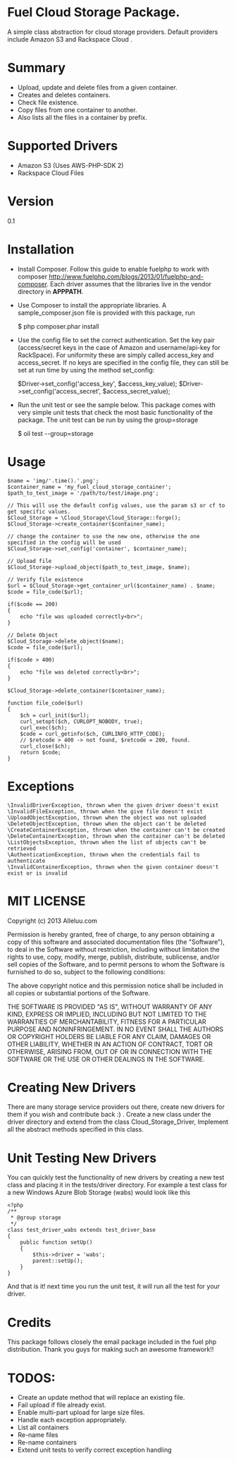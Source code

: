 # Fuel Cloud Storage Package.

A simple class abstraction for cloud storage providers. Default providers include Amazon S3 and Rackspace Cloud .

# Summary

* Upload, update and delete files from a given container.
* Creates and deletes containers.
* Check file existence.
* Copy files from one container to another.
* Also lists all the files in a container by prefix.

# Supported Drivers

* Amazon S3 (Uses AWS-PHP-SDK 2)
* Rackspace Cloud Files 

# Version
0.1

# Installation
* Install Composer. Follow this guide to enable fuelphp to work with composer
http://www.fuelphp.com/blogs/2013/01/fuelphp-and-composer. Each driver assumes
that the libraries live in the vendor directory in **APPPATH**.

* Use Composer to install the appropriate libraries. 
A sample_composer.json file is provided with this package, run 


    $ php composer.phar install  


* Use the config file to set the correct authentication.
Set the key pair (access/secret keys in the case of Amazon and 
username/api-key for RackSpace). For uniformity these are
simply called access_key and access_secret.
If no keys are specified in the config file, they can 
still be set at run time by using the method set_config:


    $Driver->set_config('access_key', $access_key_value);
    $Driver->set_config('access_secret', $access_secret_value);


* Run the unit test or see the sample below. 
This package comes with very simple unit tests that check the most basic 
functionality of the package. The unit test can be run by using the group=storage 


     $ oil test --group=storage


# Usage

    $name = 'img/'.time().'.png';
    $container_name = 'my_fuel_cloud_storage_container';
    $path_to_test_image = '/path/to/test/image.png';

    // This will use the default config values, use the param s3 or cf to get specific values.
    $Cloud_Storage = \Cloud_Storage\Cloud_Storage::forge();
    $Cloud_Storage->create_container($container_name);

    // change the container to use the new one, otherwise the one specified in the config will be used
    $Cloud_Storage->set_config('container', $container_name);

    // Upload file
    $Cloud_Storage->upload_object($path_to_test_image, $name);

    // Verify file existence
    $url = $Cloud_Storage->get_container_url($container_name) . $name;
    $code = file_code($url);

    if($code == 200)
    {
        echo "file was uploaded correctly<br>";
    }

    // Delete Object
    $Cloud_Storage->delete_object($name);
    $code = file_code($url);

    if($code > 400)
    {
        echo "file was deleted correctly<br>";
    }

    $Cloud_Storage->delete_container($container_name);

    function file_code($url) 
    {
        $ch = curl_init($url);
        curl_setopt($ch, CURLOPT_NOBODY, true);
        curl_exec($ch);
        $code = curl_getinfo($ch, CURLINFO_HTTP_CODE);
        // $retcode > 400 -> not found, $retcode = 200, found.
        curl_close($ch);
        return $code;
    }
    

# Exceptions
    \InvalidDriverException, thrown when the given driver doesn't exist
    \InvalidFileException, thrown when the give file doesn't exist
    \UploadObjectException, thrown when the object was not uploaded
    \DeleteObjectException, thrown when the object can't be deleted
    \CreateContainerException, thrown when the container can't be created
    \DeleteContainerException, thrown when the container can't be deleted
    \ListObjectsException, thrown when the list of objects can't be retrieved 
    \AuthenticationException, thrown when the credentials fail to authenticate
    \InvalidContainerException, thrown when the given container doesn't exist or is invalid 

# MIT LICENSE

Copyright (c) 2013 Alleluu.com

Permission is hereby granted, free of charge, to any person obtaining a copy of this software and associated documentation files (the "Software"), to deal in the Software without restriction, including without limitation the rights to use, copy, modify, merge, publish, distribute, sublicense, and/or sell copies of the Software, and to permit persons to whom the Software is furnished to do so, subject to the following conditions:

The above copyright notice and this permission notice shall be included in all copies or substantial portions of the Software.

THE SOFTWARE IS PROVIDED "AS IS", WITHOUT WARRANTY OF ANY KIND, EXPRESS OR IMPLIED, INCLUDING BUT NOT LIMITED TO THE WARRANTIES OF MERCHANTABILITY, FITNESS FOR A PARTICULAR PURPOSE AND NONINFRINGEMENT. IN NO EVENT SHALL THE AUTHORS OR COPYRIGHT HOLDERS BE LIABLE FOR ANY CLAIM, DAMAGES OR OTHER LIABILITY, WHETHER IN AN ACTION OF CONTRACT, TORT OR OTHERWISE, ARISING FROM, OUT OF OR IN CONNECTION WITH THE SOFTWARE OR THE USE OR OTHER DEALINGS IN THE SOFTWARE.

# Creating New Drivers
There are many storage service providers out there, create new drivers for them if you wish and contribute back :) . Create a new class under the driver directory and extend from the class Cloud_Storage_Driver, Implement all the abstract methods specified in this class.

# Unit Testing New Drivers
You can quickly test the functionality of new drivers by creating a new test class and placing it in the tests/driver directory. For example a test class for a new Windows Azure Blob Storage (wabs) would look like this

    <?php
    /**
     * @group storage
     */
    class test_driver_wabs extends test_driver_base
    {
        public function setUp()
        {
            $this->driver = 'wabs';
            parent::setUp();
        }
    }

And that is it! next time you run the unit test, it will run all the test for your driver.

# Credits
This package follows closely the email package included in the fuel php distribution. Thank you guys for making such an awesome framework!!

# TODOS:

* Create an update method that will replace an existing file.
* Fail upload if file already exist.
* Enable multi-part upload for large size files.
* Handle each exception appropriately.
* List all containers
* Re-name files
* Re-name containers
* Extend unit tests to verify correct exception handling

    
    